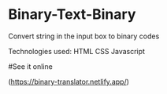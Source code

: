 # Binary-Text-Binary

Convert string in the input box to binary codes

Technologies used:
HTML
CSS
Javascript

#See it online

(https://binary-translator.netlify.app/)
